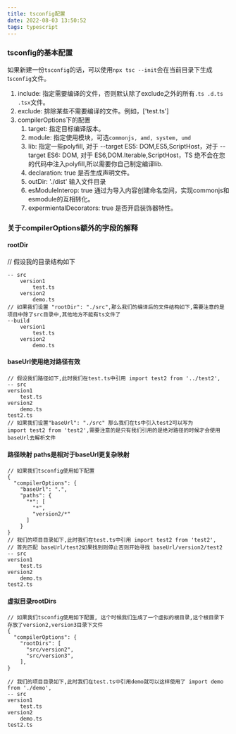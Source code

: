 ```yaml
---
title: tsconfig配置
date: 2022-08-03 13:50:52
tags: typescript
---
```



### tsconfig的基本配置

如果新建一份`tsconfig`的话，可以使用`npx tsc --init`会在当前目录下生成t`sconfig`文件。

1. include: 指定需要编译的文件，否则默认除了exclude之外的所有`.ts .d.ts .tsx`文件。
2. exclude: 排除某些不需要编译的文件。例如，['test.ts']
3. compilerOptions下的配置
   1. target: 指定目标编译版本。
   2. module: 指定使用模块，可选`commonjs, amd, system, umd`
   3. lib: 指定一些polyfill, 对于 --target ES5: DOM,ES5,ScriptHost，对于 --target ES6: DOM,
   对于 ES6,DOM.Iterable,ScriptHost，TS 绝不会在您的代码中注入polyfill,所以需要你自己制定编译lib.
   4. declaration: true 是否生成声明文件。
   5. outDir: './dist' 输入文件目录
   6. esModuleInterop: true 通过为导入内容创建命名空间，实现commonjs和esmodule的互相转化。
   7. expermientalDecorators: true 是否开启装饰器特性。



### 关于compilerOptions额外的字段的解释
  
#### rootDir
// 假设我的目录结构如下
```
-- src
    version1
        test.ts
    version2
        demo.ts
// 如果我们设置 "rootDir": "./src",那么我们的编译后的文件结构如下,需要注意的是项目中除了src目录中,其他地方不能有ts文件了
--build
    version1
        test.ts
    version2
        demo.ts
```

#### baseUrl使用绝对路径有效
```
// 假设我们路径如下,此时我们在test.ts中引用 import test2 from '../test2',
-- src
version1
    test.ts
version2
    demo.ts
test2.ts
// 如果我们设置"baseUrl": "./src" 那么我们在ts中引入test2可以写为
import test2 from 'test2',需要注意的是只有我们引用的是绝对路径的时候才会使用baseUrl去解析文件
```

#### 路径映射 paths是相对于baseUrl更复杂映射
```
// 如果我们tsconfig使用如下配置
{
  "compilerOptions": {
    "baseUrl": ".",
    "paths": {
      "*": [
        "*",
        "version2/*"
      ]
    }
}
// 我们的项目目录如下,此时我们在test.ts中引用 import test2 from 'test2',
// 首先匹配 baseUrl/test2如果找到则停止否则开始寻找 baseUrl/version2/test2
-- src
version1
    test.ts
version2
    demo.ts
test2.ts
```


#### 虚拟目录rootDirs
```
// 如果我们tsconfig使用如下配置, 这个时候我们生成了一个虚拟的根目录,这个根目录下存放了version2,version3目录下文件
{
  "compilerOptions": {
    "rootDirs": [
      "src/version2",
      "src/version3",
    ],
}

// 我们的项目目录如下,此时我们在test.ts中引用demo就可以这样使用了 import demo from './demo',
-- src
version1
    test.ts
version2
    demo.ts
test2.ts
```


